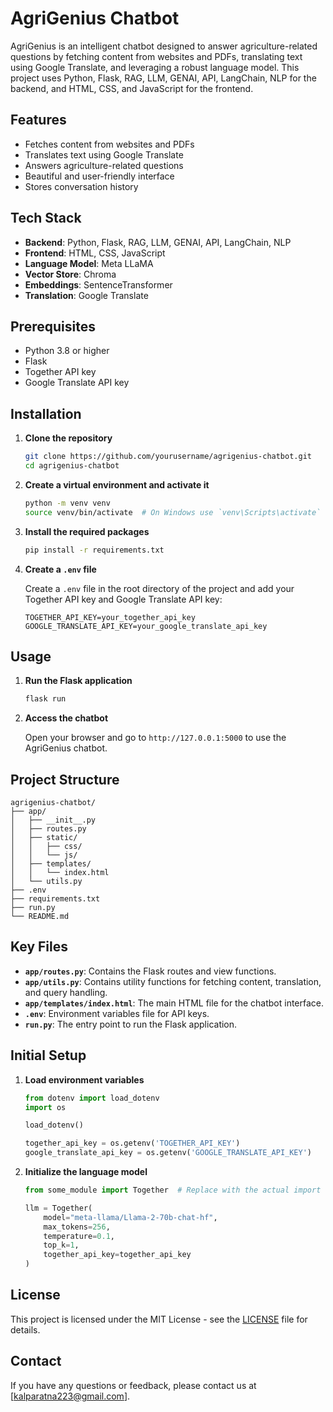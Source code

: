 
# AgriGenius Chatbot

AgriGenius is an intelligent chatbot designed to answer agriculture-related questions by fetching content from websites and PDFs, translating text using Google Translate, and leveraging a robust language model. This project uses Python, Flask, RAG, LLM, GENAI, API, LangChain, NLP for the backend, and HTML, CSS, and JavaScript for the frontend.

## Features

- Fetches content from websites and PDFs
- Translates text using Google Translate
- Answers agriculture-related questions
- Beautiful and user-friendly interface
- Stores conversation history

## Tech Stack

- **Backend**: Python, Flask, RAG, LLM, GENAI, API, LangChain, NLP
- **Frontend**: HTML, CSS, JavaScript
- **Language Model**: Meta LLaMA
- **Vector Store**: Chroma
- **Embeddings**: SentenceTransformer
- **Translation**: Google Translate

## Prerequisites

- Python 3.8 or higher
- Flask
- Together API key
- Google Translate API key

## Installation

1. **Clone the repository**

   ```bash
   git clone https://github.com/yourusername/agrigenius-chatbot.git
   cd agrigenius-chatbot
   ```

2. **Create a virtual environment and activate it**

   ```bash
   python -m venv venv
   source venv/bin/activate  # On Windows use `venv\Scripts\activate`
   ```

3. **Install the required packages**

   ```bash
   pip install -r requirements.txt
   ```

4. **Create a `.env` file**

   Create a `.env` file in the root directory of the project and add your Together API key and Google Translate API key:

   ```
   TOGETHER_API_KEY=your_together_api_key
   GOOGLE_TRANSLATE_API_KEY=your_google_translate_api_key
   ```

## Usage

1. **Run the Flask application**

   ```bash
   flask run
   ```

2. **Access the chatbot**

   Open your browser and go to `http://127.0.0.1:5000` to use the AgriGenius chatbot.

## Project Structure

```
agrigenius-chatbot/
├── app/
│   ├── __init__.py
│   ├── routes.py
│   ├── static/
│   │   ├── css/
│   │   └── js/
│   ├── templates/
│   │   └── index.html
│   └── utils.py
├── .env
├── requirements.txt
├── run.py
└── README.md
```

## Key Files

- **`app/routes.py`**: Contains the Flask routes and view functions.
- **`app/utils.py`**: Contains utility functions for fetching content, translation, and query handling.
- **`app/templates/index.html`**: The main HTML file for the chatbot interface.
- **`.env`**: Environment variables file for API keys.
- **`run.py`**: The entry point to run the Flask application.

## Initial Setup

1. **Load environment variables**

   ```python
   from dotenv import load_dotenv
   import os

   load_dotenv()

   together_api_key = os.getenv('TOGETHER_API_KEY')
   google_translate_api_key = os.getenv('GOOGLE_TRANSLATE_API_KEY')
   ```

2. **Initialize the language model**

   ```python
   from some_module import Together  # Replace with the actual import for Together

   llm = Together(
       model="meta-llama/Llama-2-70b-chat-hf",
       max_tokens=256,
       temperature=0.1,
       top_k=1,
       together_api_key=together_api_key
   )
   ```

## License

This project is licensed under the MIT License - see the [LICENSE](LICENSE) file for details.

## Contact

If you have any questions or feedback, please contact us at [kalparatna223@gmail.com].

```
